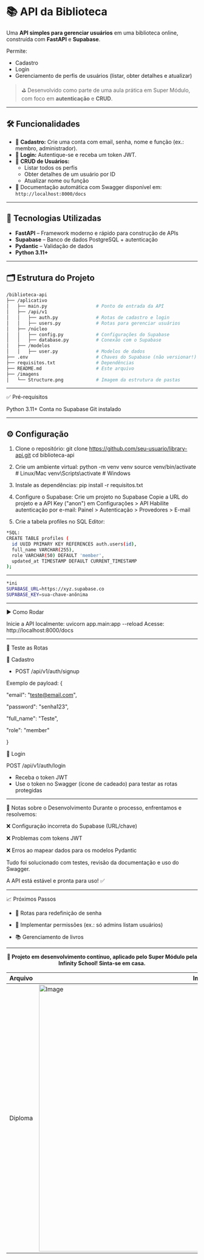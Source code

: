 # 📚 API da Biblioteca

Uma **API simples para gerenciar usuários** em uma biblioteca online, construída com **FastAPI** e **Supabase**.

Permite:
- Cadastro
- Login
- Gerenciamento de perfis de usuários (listar, obter detalhes e atualizar)

> ⛳ Desenvolvido como parte de uma aula prática em Super Módulo, com foco em **autenticação** e **CRUD**.

---

## 🛠️ Funcionalidades

- 📝 **Cadastro:** Crie uma conta com email, senha, nome e função (ex.: membro, administrador).
- 🔐 **Login:** Autentique-se e receba um token JWT.
- 👥 **CRUD de Usuários:**
  - Listar todos os perfis
  - Obter detalhes de um usuário por ID
  - Atualizar nome ou função
- 📄 Documentação automática com Swagger disponível em: `http://localhost:8000/docs`

---

## 🚀 Tecnologias Utilizadas

- **FastAPI** – Framework moderno e rápido para construção de APIs
- **Supabase** – Banco de dados PostgreSQL + autenticação
- **Pydantic** – Validação de dados
- **Python 3.11+**

---

## 🗂️ Estrutura do Projeto

```bash
/biblioteca-api
├── /aplicativo
│   ├── main.py                  # Ponto de entrada da API
│   ├── /api/v1
│   │   ├── auth.py              # Rotas de cadastro e login
│   │   ├── users.py             # Rotas para gerenciar usuários
│   ├── /núcleo
│   │   ├── config.py            # Configurações do Supabase
│   │   ├── database.py          # Conexão com o Supabase
│   ├── /modelos
│   │   ├── user.py              # Modelos de dados
├── .env                         # Chaves do Supabase (não versionar!)
├── requisitos.txt               # Dependências
├── README.md                    # Este arquivo
├── /imagens
│   └── Structure.png            # Imagem da estrutura de pastas
```
---

✅ Pré-requisitos

Python 3.11+
Conta no Supabase
Git instalado

---
## ⚙️ Configuração

1. Clone o repositório:
git clone https://github.com/seu-usuario/library-api.git
cd biblioteca-api

2. Crie um ambiente virtual:
python -m venv venv
source venv/bin/activate      # Linux/Mac
venv\Scripts\activate         # Windows

3. Instale as dependências:
pip install -r requisitos.txt

4. Configure o Supabase:
Crie um projeto no Supabase
Copie a URL do projeto e a API Key ("anon") em Configurações > API
Habilite autenticação por e-mail:
Painel > Autenticação > Provedores > E-mail

5. Crie a tabela profiles no SQL Editor:
```bash
*SQL:
CREATE TABLE profiles (
  id UUID PRIMARY KEY REFERENCES auth.users(id),
  full_name VARCHAR(255),
  role VARCHAR(50) DEFAULT 'member',
  updated_at TIMESTAMP DEFAULT CURRENT_TIMESTAMP
);
```
---
```bash
*ini
SUPABASE_URL=https://xyz.supabase.co
SUPABASE_KEY=sua-chave-anônima
```

---

▶️ Como Rodar

Inicie a API localmente:
uvicorn app.main:app --reload
Acesse: http://localhost:8000/docs

---

🔁 Teste as Rotas

🔸 Cadastro
- POST /api/v1/auth/signup

Exemplo de payload:
{

  "email": "teste@email.com",
  
  "password": "senha123",
  
  "full_name": "Teste",
  
  "role": "member"
  
}

🔸 Login

POST /api/v1/auth/login
- Receba o token JWT
- Use o token no Swagger (ícone de cadeado) para testar as rotas protegidas

---

🧪 Notas sobre o Desenvolvimento
Durante o processo, enfrentamos e resolvemos:

❌ Configuração incorreta do Supabase (URL/chave)

❌ Problemas com tokens JWT

❌ Erros ao mapear dados para os modelos Pydantic

Tudo foi solucionado com testes, revisão da documentação e uso do Swagger.

A API está estável e pronta para uso! ✅

---

📈 Próximos Passos

- 🔄 Rotas para redefinição de senha

- 🔐 Implementar permissões (ex.: só admins listam usuários)

- 📚 Gerenciamento de livros

---

<p align="center"><strong>🚀 Projeto em desenvolvimento contínuo, aplicado pelo Super Módulo pela Infinity School! Sinta-se em casa.</strong></p> 

|       Arquivo         | Imagem Estática                        |
| --------------------- | -------------------------------------- |
|       Diploma         | <img width="942" height="702" alt="Image" src="https://github.com/user-attachments/assets/282aaff9-5e04-4410-b5ca-cb2d6d2ee125" /> |

